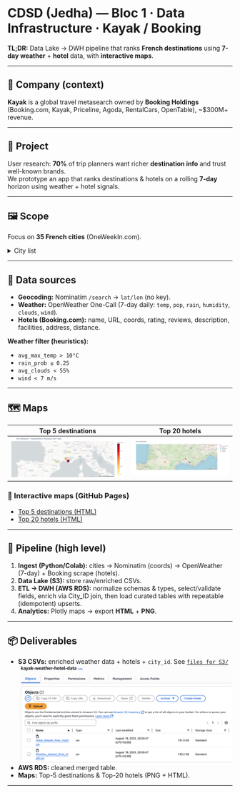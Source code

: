 # CDSD (Jedha) — Bloc 1 · Data Infrastructure · Kayak / Booking

**TL;DR:** Data Lake → DWH pipeline that ranks **French destinations** using **7-day weather** + **hotel** data, with **interactive maps**.

---

## 📇 Company (context)
**Kayak** is a global travel metasearch owned by **Booking Holdings** (Booking.com, Kayak, Priceline, Agoda, RentalCars, OpenTable), ~$300M+ revenue.

---

## 🚧 Project
User research: **70%** of trip planners want richer **destination info** and trust well-known brands.  
We prototype an app that ranks destinations & hotels on a rolling **7-day** horizon using weather + hotel signals.

---

## 🖼️ Scope
Focus on **35 French cities** (OneWeekIn.com).  
<details><summary>City list</summary>
Mont Saint Michel, St Malo, Bayeux, Le Havre, Rouen, Paris, Amiens, Lille, Strasbourg, Chateau du Haut Koenigsbourg, Colmar, Eguisheim, Besancon, Dijon, Annecy, Grenoble, Lyon, Gorges du Verdon, Bormes les Mimosas, Cassis, Marseille, Aix en Provence, Avignon, Uzes, Nimes, Aigues Mortes, Saintes Maries de la mer, Collioure, Carcassonne, Ariege, Toulouse, Montauban, Biarritz, Bayonne, La Rochelle
</details>

---

## 🦮 Data sources
- **Geocoding:** Nominatim `/search` → `lat/lon` (no key).
- **Weather:** OpenWeather One-Call (7-day daily: `temp`, `pop`, `rain`, `humidity`, `clouds`, `wind`).
- **Hotels (Booking.com):** name, URL, coords, rating, reviews, description, facilities, address, distance.

**Weather filter (heuristics):**
- `avg_max_temp > 10°C`
- `rain_prob ≤ 0.25`
- `avg_clouds < 55%`
- `wind < 7 m/s`

---

## 🗺️ Maps
| Top 5 destinations | Top 20 hotels |
|---|---|
| ![Top 5](maps/Top5destinations.png) | ![Top 20](maps/top20hotels.png) |

### 🔗 Interactive maps (GitHub Pages)
- [Top 5 destinations (HTML)](https://sonydata.github.io/cdsd-jedha-2025-b01-p01-data-infra-kayak/top5destinations.html)
- [Top 20 hotels (HTML)](https://sonydata.github.io/cdsd-jedha-2025-b01-p01-data-infra-kayak/top20hotels-v2.html)

---

## 🔄 Pipeline (high level)
1. **Ingest (Python/Colab):** cities → Nominatim (coords) → OpenWeather (7-day) + Booking scrape (hotels).
2. **Data Lake (S3):** store raw/enriched CSVs.
3. **ETL → DWH (AWS RDS):** normalize schemas & types, select/validate fields, enrich via City_ID join, then load curated tables with repeatable (idempotent) upserts.
4. **Analytics:** Plotly maps → export **HTML** + **PNG**.

---

## 📦 Deliverables
- **S3 CSVs:** enriched weather data + hotels + `city_id`.  See [`files for S3/`](./files%20for%20S3/)
  ![AWS S3 Bucket](S3bucket_content.png)
- **AWS RDS:** cleaned merged table.
- **Maps:** Top-5 destinations & Top-20 hotels (PNG + HTML).

---
